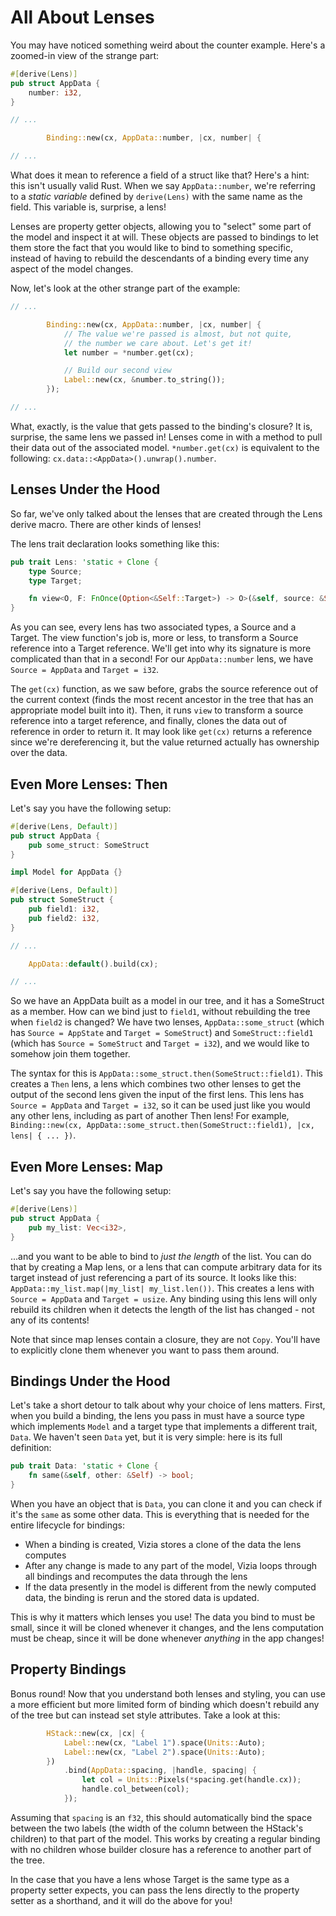 # All About Lenses

You may have noticed something weird about the counter example.
Here's a zoomed-in view of the strange part:

```rust
#[derive(Lens)]
pub struct AppData {
	number: i32,
}

// ...

		Binding::new(cx, AppData::number, |cx, number| {

// ...
```

What does it mean to reference a field of a struct like that?
Here's a hint: this isn't usually valid Rust.
When we say `AppData::number`, we're referring to a _static variable_ defined by `derive(Lens)` with the same name as the field.
This variable is, surprise, a lens!

Lenses are property getter objects, allowing you to "select" some part of the model and inspect it at will.
These objects are passed to bindings to let them store the fact that you would like to bind to something specific, instead of having to rebuild the descendants of a binding every time any aspect of the model changes.

<!-- Lenses are also very cheap, since they don't store any data of their own, just how to access some data.
This means you can pass lenses around freely without worrying about lifetimes, ownership, or cloning. -->

Now, let's look at the other strange part of the example:

```rust
// ...

		Binding::new(cx, AppData::number, |cx, number| {
			// The value we're passed is almost, but not quite,
			// the number we care about. Let's get it!
			let number = *number.get(cx);

			// Build our second view
			Label::new(cx, &number.to_string());
		});

// ...
```

What, exactly, is the value that gets passed to the binding's closure?
It is, surprise, the same lens we passed in!
Lenses come in with a method to pull their data out of the associated model.
`*number.get(cx)` is equivalent to the following: `cx.data::<AppData>().unwrap().number`.

## Lenses Under the Hood

So far, we've only talked about the lenses that are created through the Lens derive macro.
There are other kinds of lenses!

The lens trait declaration looks something like this:

```rust
pub trait Lens: 'static + Clone {
    type Source;
    type Target;

    fn view<O, F: FnOnce(Option<&Self::Target>) -> O>(&self, source: &Self::Source, map: F) -> O;
}
```

As you can see, every lens has two associated types, a Source and a Target.
The view function's job is, more or less, to transform a Source reference into a Target reference.
We'll get into why its signature is more complicated than that in a second!
For our `AppData::number` lens, we have `Source = AppData` and `Target = i32`.

The `get(cx)` function, as we saw before, grabs the source reference out of the current context (finds the most recent ancestor in the tree that has an appropriate model built into it).
Then, it runs `view` to transform a source reference into a target reference, and finally, clones the data out of reference in order to return it.
It may look like `get(cx)` returns a reference since we're dereferencing it, but the value returned actually has ownership over the data.

## Even More Lenses: Then

Let's say you have the following setup:

```rust
#[derive(Lens, Default)]
pub struct AppData {
	pub some_struct: SomeStruct
}

impl Model for AppData {}

#[derive(Lens, Default)]
pub struct SomeStruct {
	pub field1: i32,
	pub field2: i32,
}

// ...

	AppData::default().build(cx);

// ...
```

So we have an AppData built as a model in our tree, and it has a SomeStruct as a member.
How can we bind just to `field1`, without rebuilding the tree when `field2` is changed?
We have two lenses, `AppData::some_struct` (which has `Source = AppState` and `Target = SomeStruct`) and `SomeStruct::field1` (which has `Source = SomeStruct` and `Target = i32`), and we would like to somehow join them together.

The syntax for this is `AppData::some_struct.then(SomeStruct::field1)`.
This creates a `Then` lens, a lens which combines two other lenses to get the output of the second lens given the input of the first lens.
This lens has `Source = AppData` and `Target = i32`, so it can be used just like you would any other lens, including as part of another Then lens!
For example, `Binding::new(cx, AppData::some_struct.then(SomeStruct::field1), |cx, lens| { ... })`.

## Even More Lenses: Map

Let's say you have the following setup:

```rust
#[derive(Lens)]
pub struct AppData {
	pub my_list: Vec<i32>,
}
```

...and you want to be able to bind to _just the length_ of the list.
You can do that by creating a Map lens, or a lens that can compute arbitrary data for its target instead of just referencing a part of its source.
It looks like this: `AppData::my_list.map(|my_list| my_list.len())`.
This creates a lens with `Source = AppData` and `Target = usize`.
Any binding using this lens will only rebuild its children when it detects the length of the list has changed - not any of its contents!

Note that since map lenses contain a closure, they are not `Copy`.
You'll have to explicitly clone them whenever you want to pass them around.

## Bindings Under the Hood

Let's take a short detour to talk about why your choice of lens matters.
First, when you build a binding, the lens you pass in must have a source type which implements `Model` and a target type that implements a different trait, `Data`.
We haven't seen `Data` yet, but it is very simple: here is its full definition:

```rust
pub trait Data: 'static + Clone {
    fn same(&self, other: &Self) -> bool;
}
```

When you have an object that is `Data`, you can clone it and you can check if it's the `same` as some other data.
This is everything that is needed for the entire lifecycle for bindings:

- When a binding is created, Vizia stores a clone of the data the lens computes
- After any change is made to any part of the model, Vizia loops through all bindings and recomputes the data through the lens
- If the data presently in the model is different from the newly computed data, the binding is rerun and the stored data is updated.

This is why it matters which lenses you use!
The data you bind to must be small, since it will be cloned whenever it changes, and the lens computation must be cheap, since it will be done whenever _anything_ in the app changes!

## Property Bindings

Bonus round!
Now that you understand both lenses and styling, you can use a more efficient but more limited form of binding which doesn't rebuild any of the tree but can instead set style attributes.
Take a look at this:

```rust
        HStack::new(cx, |cx| {
            Label::new(cx, "Label 1").space(Units::Auto);
            Label::new(cx, "Label 2").space(Units::Auto);
        })
            .bind(AppData::spacing, |handle, spacing| {
                let col = Units::Pixels(*spacing.get(handle.cx));
                handle.col_between(col);
            });
```

Assuming that `spacing` is an `f32`, this should automatically bind the space between the two labels (the width of the column between the HStack's children) to that part of the model.
This works by creating a regular binding with no children whose builder closure has a reference to another part of the tree.

In the case that you have a lens whose Target is the same type as a property setter expects, you can pass the lens directly to the property setter as a shorthand, and it will do the above for you!
